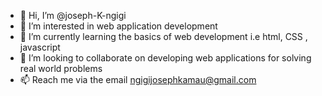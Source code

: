 - 👋 Hi, I’m @joseph-K-ngigi
- 👀 I’m interested in web application development
- 🌱 I’m currently learning the basics of web development i.e html, CSS , javascript
- 💞️ I’m looking to collaborate on developing web applications for solving real world problems
- 📫 Reach me via the email ngigijosephkamau@gmail.com

<!---
joseph-K-ngigi/joseph-K-ngigi is a ✨ special ✨ repository because its `README.md` (this file) appears on your GitHub profile.
You can click the Preview link to take a look at your changes.
--->

